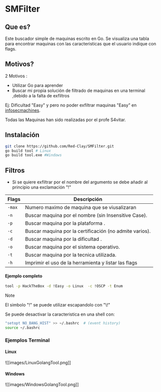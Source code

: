 # SMFilter

## Que es?

Este buscador simple de maquinas escrito en Go.
Se visualiza una tabla para encontrar maquinas con las caracteristicas que el usuario indique con flags.

## Motivos?

2 Motivos :
- Utilizar Go para aprender 
- Buscar mi propia solución de filtrado de maquinas en una terminal ,debido a la falta de exfiltros 

Ej: Dificultad "Easy" y pero no poder exfiltrar maquinas "Easy" en [infosecmachines](https://infosecmachines.io/).

Todas las Maquinas han sido realizadas por el profe S4vitar.

## Instalación

```bash
git clone https://github.com/Red-Clay/SMFilter.git
go build tool # Linux
go build tool.exe #Windows

```

## Filtros

- Si se quiere exfiltrar por el nombre del argumento se debe añadir al principio una exclamación "!"

| Flags                 | Descripción                                             |
|-----------------------|---------------------------------------------------------|
| `-max`                | Numero maximo de maquina que se viusalizaran            |
| `-n`                  | Buscar maquina por el nombre (sin Insensitive Case).    |
| `-p`                  | Buscar maquina por la plataforma .                      |           
| `-c`                  | Buscar maquina por la certificación (no admite varios). |
| `-d`                  | Buscar maquina por la dificultad .                      |
| `-o`                  | Buscar maquina por el sistema operativo.                |
| `-t`                  | Buscar maquina por la tecnica utilizada.                |
| `-h`                  | Imprimir el uso de la herramienta y listar las flags    |

#### Ejemplo completo
```bash
tool -p HackTheBox -d !Easy -o Linux  -c !OSCP -t Enum
```



> [!NOTE] 
> El simbolo "!" se puede utilizar escapandolo con "\\!"
> 
> Se puede desactivar la caracteristica en una shell con:
> ```bash
>"setopt NO_BANG_HIST" >> ~/.bashrc  # (event history) 
>source ~/.bashrc
>```

### Ejemplos Terminal
#### Linux
![[images/LinuxGolangTool.png]]
#### Windows
![[images/WindowsGolangTool.png]]

